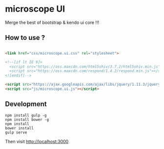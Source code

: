 microscope UI
=============

Merge the best of bootstrap & kendo ui core !!!

How to use ?
------------

```html

<link href="css/microscope.ui.css" rel="stylesheet">

<!--[if lt IE 9]>
  <script src="https://oss.maxcdn.com/html5shiv/3.7.2/html5shiv.min.js"></script>
  <script src="https://oss.maxcdn.com/respond/1.4.2/respond.min.js"></script>
<![endif]-->

<script src="https://ajax.googleapis.com/ajax/libs/jquery/1.11.3/jquery.min.js"></script>
<script src="js/microscope.ui.js"></script>

```

Development
-----------
	
	npm install gulp -g
	npm install bower -g
	npm install
	bower install
	gulp serve
	
Then visit [http://localhost:3000](http://localhost:3000)